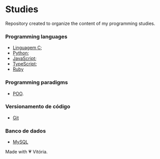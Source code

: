 # Studies

Repository created to organize the content of my programming studies.

### Programming languages

- [Linguagem C](./exercicios-linguagem-c/);
- [Python](./python-experience/);
- [JavaScript](./JavaScript/);
- [TypeScript](./typescript/);
- [Ruby](./ruby/)

### Programming paradigms

- [POO](./java/poo-java-cv/).

### Versionamento de código

- [Git](./git)

### Banco de dados

- [MySQL](./mysql/)

Made with 💗 Vitória.
